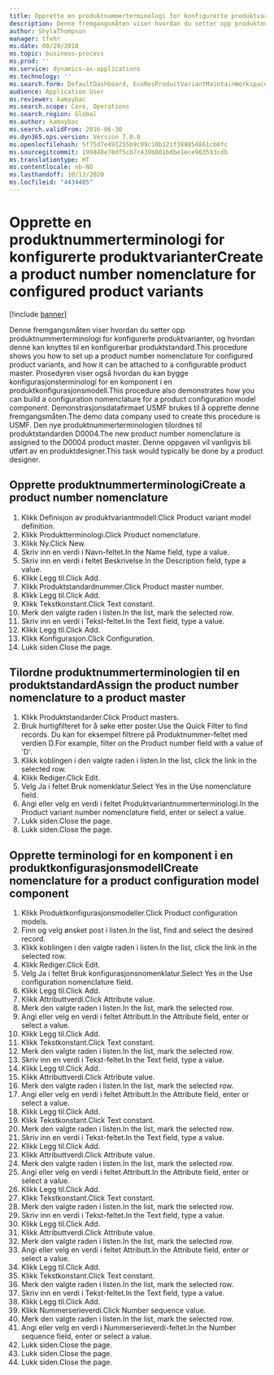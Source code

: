 ```yaml
---
title: Opprette en produktnummerterminologi for konfigurerte produktvarianter
description: Denne fremgangsmåten viser hvordan du setter opp produktnummerterminologi for konfigurerte produktvarianter, og hvordan denne kan knyttes til en konfigurerbar produktstandard.
author: ShylaThompson
manager: tfehr
ms.date: 08/29/2018
ms.topic: business-process
ms.prod: ''
ms.service: dynamics-ax-applications
ms.technology: ''
ms.search.form: DefaultDashboard, EcoResProductVariantMaintainWorkspace, EcoResNomenclature, EcoResProductListPage, EcoResProductDetails, PCProductConfigurationModelListPage, PCProductConfigurationModelDetails
audience: Application User
ms.reviewer: kamaybac
ms.search.scope: Core, Operations
ms.search.region: Global
ms.author: kamaybac
ms.search.validFrom: 2016-06-30
ms.dyn365.ops.version: Version 7.0.0
ms.openlocfilehash: 5f75d7e493255b9c09c10b121f388854861cb0fc
ms.sourcegitcommit: 199848e78df5cb7c439b001bdbe1ece963593cdb
ms.translationtype: HT
ms.contentlocale: nb-NO
ms.lasthandoff: 10/13/2020
ms.locfileid: "4434405"
---
```

# <a name="create-a-product-number-nomenclature-for-configured-product-variants"></a><span data-ttu-id="4f0d0-103">Opprette en produktnummerterminologi for konfigurerte produktvarianter</span><span class="sxs-lookup"><span data-stu-id="4f0d0-103">Create a product number nomenclature for configured product variants</span></span>

[!include [banner](../../includes/banner.md)]

<span data-ttu-id="4f0d0-104">Denne fremgangsmåten viser hvordan du setter opp produktnummerterminologi for konfigurerte produktvarianter, og hvordan denne kan knyttes til en konfigurerbar produktstandard.</span><span class="sxs-lookup"><span data-stu-id="4f0d0-104">This procedure shows you how to set up a product number nomenclature for configured product variants, and how it can be attached to a configurable product master.</span></span> <span data-ttu-id="4f0d0-105">Prosedyren viser også hvordan du kan bygge konfigurasjonsterminologi for en komponent i en produktkonfigurasjonsmodell.</span><span class="sxs-lookup"><span data-stu-id="4f0d0-105">This procedure also demonstrates how you can build a configuration nomenclature for a product configuration model component.</span></span> <span data-ttu-id="4f0d0-106">Demonstrasjonsdatafirmaet USMF brukes til å opprette denne fremgangsmåten.</span><span class="sxs-lookup"><span data-stu-id="4f0d0-106">The demo data company used to create this procedure is USMF.</span></span> <span data-ttu-id="4f0d0-107">Den nye produktnummerterminologien tilordnes til produktstandarden D0004.</span><span class="sxs-lookup"><span data-stu-id="4f0d0-107">The new product number nomenclature is assigned to the D0004 product master.</span></span> <span data-ttu-id="4f0d0-108">Denne oppgaven vil vanligvis bli utført av en produktdesigner.</span><span class="sxs-lookup"><span data-stu-id="4f0d0-108">This task would typically be done by a product designer.</span></span>


## <a name="create-a-product-number-nomenclature"></a><span data-ttu-id="4f0d0-109">Opprette produktnummerterminologi</span><span class="sxs-lookup"><span data-stu-id="4f0d0-109">Create a product number nomenclature</span></span>
1. <span data-ttu-id="4f0d0-110">Klikk Definisjon av produktvariantmodell.</span><span class="sxs-lookup"><span data-stu-id="4f0d0-110">Click Product variant model definition.</span></span>
2. <span data-ttu-id="4f0d0-111">Klikk Produktterminologi.</span><span class="sxs-lookup"><span data-stu-id="4f0d0-111">Click Product nomenclature.</span></span>
3. <span data-ttu-id="4f0d0-112">Klikk Ny.</span><span class="sxs-lookup"><span data-stu-id="4f0d0-112">Click New.</span></span>
4. <span data-ttu-id="4f0d0-113">Skriv inn en verdi i Navn-feltet.</span><span class="sxs-lookup"><span data-stu-id="4f0d0-113">In the Name field, type a value.</span></span>
5. <span data-ttu-id="4f0d0-114">Skriv inn en verdi i feltet Beskrivelse.</span><span class="sxs-lookup"><span data-stu-id="4f0d0-114">In the Description field, type a value.</span></span>
6. <span data-ttu-id="4f0d0-115">Klikk Legg til.</span><span class="sxs-lookup"><span data-stu-id="4f0d0-115">Click Add.</span></span>
7. <span data-ttu-id="4f0d0-116">Klikk Produktstandardnummer.</span><span class="sxs-lookup"><span data-stu-id="4f0d0-116">Click Product master number.</span></span>
8. <span data-ttu-id="4f0d0-117">Klikk Legg til.</span><span class="sxs-lookup"><span data-stu-id="4f0d0-117">Click Add.</span></span>
9. <span data-ttu-id="4f0d0-118">Klikk Tekstkonstant.</span><span class="sxs-lookup"><span data-stu-id="4f0d0-118">Click Text constant.</span></span>
10. <span data-ttu-id="4f0d0-119">Merk den valgte raden i listen.</span><span class="sxs-lookup"><span data-stu-id="4f0d0-119">In the list, mark the selected row.</span></span>
11. <span data-ttu-id="4f0d0-120">Skriv inn en verdi i Tekst-feltet.</span><span class="sxs-lookup"><span data-stu-id="4f0d0-120">In the Text field, type a value.</span></span>
12. <span data-ttu-id="4f0d0-121">Klikk Legg til.</span><span class="sxs-lookup"><span data-stu-id="4f0d0-121">Click Add.</span></span>
13. <span data-ttu-id="4f0d0-122">Klikk Konfigurasjon.</span><span class="sxs-lookup"><span data-stu-id="4f0d0-122">Click Configuration.</span></span>
14. <span data-ttu-id="4f0d0-123">Lukk siden.</span><span class="sxs-lookup"><span data-stu-id="4f0d0-123">Close the page.</span></span>

## <a name="assign-the-product-number-nomenclature-to-a-product-master"></a><span data-ttu-id="4f0d0-124">Tilordne produktnummerterminologien til en produktstandard</span><span class="sxs-lookup"><span data-stu-id="4f0d0-124">Assign the product number nomenclature to a product master</span></span>
1. <span data-ttu-id="4f0d0-125">Klikk Produktstandarder.</span><span class="sxs-lookup"><span data-stu-id="4f0d0-125">Click Product masters.</span></span>
2. <span data-ttu-id="4f0d0-126">Bruk hurtigfilteret for å søke etter poster.</span><span class="sxs-lookup"><span data-stu-id="4f0d0-126">Use the Quick Filter to find records.</span></span> <span data-ttu-id="4f0d0-127">Du kan for eksempel filtrere på Produktnummer-feltet med verdien D.</span><span class="sxs-lookup"><span data-stu-id="4f0d0-127">For example, filter on the Product number field with a value of 'D'.</span></span>
3. <span data-ttu-id="4f0d0-128">Klikk koblingen i den valgte raden i listen.</span><span class="sxs-lookup"><span data-stu-id="4f0d0-128">In the list, click the link in the selected row.</span></span>
4. <span data-ttu-id="4f0d0-129">Klikk Rediger.</span><span class="sxs-lookup"><span data-stu-id="4f0d0-129">Click Edit.</span></span>
5. <span data-ttu-id="4f0d0-130">Velg Ja i feltet Bruk nomenklatur.</span><span class="sxs-lookup"><span data-stu-id="4f0d0-130">Select Yes in the Use nomenclature field.</span></span>
6. <span data-ttu-id="4f0d0-131">Angi eller velg en verdi i feltet Produktvariantnummerterminologi.</span><span class="sxs-lookup"><span data-stu-id="4f0d0-131">In the Product variant number nomenclature field, enter or select a value.</span></span>
7. <span data-ttu-id="4f0d0-132">Lukk siden.</span><span class="sxs-lookup"><span data-stu-id="4f0d0-132">Close the page.</span></span>
8. <span data-ttu-id="4f0d0-133">Lukk siden.</span><span class="sxs-lookup"><span data-stu-id="4f0d0-133">Close the page.</span></span>

## <a name="create-nomenclature-for-a-product-configuration-model-component"></a><span data-ttu-id="4f0d0-134">Opprette terminologi for en komponent i en produktkonfigurasjonsmodell</span><span class="sxs-lookup"><span data-stu-id="4f0d0-134">Create nomenclature for a product configuration model component</span></span>
1. <span data-ttu-id="4f0d0-135">Klikk Produktkonfigurasjonsmodeller.</span><span class="sxs-lookup"><span data-stu-id="4f0d0-135">Click Product configuration models.</span></span>
2. <span data-ttu-id="4f0d0-136">Finn og velg ønsket post i listen.</span><span class="sxs-lookup"><span data-stu-id="4f0d0-136">In the list, find and select the desired record.</span></span>
3. <span data-ttu-id="4f0d0-137">Klikk koblingen i den valgte raden i listen.</span><span class="sxs-lookup"><span data-stu-id="4f0d0-137">In the list, click the link in the selected row.</span></span>
4. <span data-ttu-id="4f0d0-138">Klikk Rediger.</span><span class="sxs-lookup"><span data-stu-id="4f0d0-138">Click Edit.</span></span>
5. <span data-ttu-id="4f0d0-139">Velg Ja i feltet Bruk konfigurasjonsnomenklatur.</span><span class="sxs-lookup"><span data-stu-id="4f0d0-139">Select Yes in the Use configuration nomenclature field.</span></span>
6. <span data-ttu-id="4f0d0-140">Klikk Legg til.</span><span class="sxs-lookup"><span data-stu-id="4f0d0-140">Click Add.</span></span>
7. <span data-ttu-id="4f0d0-141">Klikk Attributtverdi.</span><span class="sxs-lookup"><span data-stu-id="4f0d0-141">Click Attribute value.</span></span>
8. <span data-ttu-id="4f0d0-142">Merk den valgte raden i listen.</span><span class="sxs-lookup"><span data-stu-id="4f0d0-142">In the list, mark the selected row.</span></span>
9. <span data-ttu-id="4f0d0-143">Angi eller velg en verdi i feltet Attributt.</span><span class="sxs-lookup"><span data-stu-id="4f0d0-143">In the Attribute field, enter or select a value.</span></span>
10. <span data-ttu-id="4f0d0-144">Klikk Legg til.</span><span class="sxs-lookup"><span data-stu-id="4f0d0-144">Click Add.</span></span>
11. <span data-ttu-id="4f0d0-145">Klikk Tekstkonstant.</span><span class="sxs-lookup"><span data-stu-id="4f0d0-145">Click Text constant.</span></span>
12. <span data-ttu-id="4f0d0-146">Merk den valgte raden i listen.</span><span class="sxs-lookup"><span data-stu-id="4f0d0-146">In the list, mark the selected row.</span></span>
13. <span data-ttu-id="4f0d0-147">Skriv inn en verdi i Tekst-feltet.</span><span class="sxs-lookup"><span data-stu-id="4f0d0-147">In the Text field, type a value.</span></span>
14. <span data-ttu-id="4f0d0-148">Klikk Legg til.</span><span class="sxs-lookup"><span data-stu-id="4f0d0-148">Click Add.</span></span>
15. <span data-ttu-id="4f0d0-149">Klikk Attributtverdi.</span><span class="sxs-lookup"><span data-stu-id="4f0d0-149">Click Attribute value.</span></span>
16. <span data-ttu-id="4f0d0-150">Merk den valgte raden i listen.</span><span class="sxs-lookup"><span data-stu-id="4f0d0-150">In the list, mark the selected row.</span></span>
17. <span data-ttu-id="4f0d0-151">Angi eller velg en verdi i feltet Attributt.</span><span class="sxs-lookup"><span data-stu-id="4f0d0-151">In the Attribute field, enter or select a value.</span></span>
18. <span data-ttu-id="4f0d0-152">Klikk Legg til.</span><span class="sxs-lookup"><span data-stu-id="4f0d0-152">Click Add.</span></span>
19. <span data-ttu-id="4f0d0-153">Klikk Tekstkonstant.</span><span class="sxs-lookup"><span data-stu-id="4f0d0-153">Click Text constant.</span></span>
20. <span data-ttu-id="4f0d0-154">Merk den valgte raden i listen.</span><span class="sxs-lookup"><span data-stu-id="4f0d0-154">In the list, mark the selected row.</span></span>
21. <span data-ttu-id="4f0d0-155">Skriv inn en verdi i Tekst-feltet.</span><span class="sxs-lookup"><span data-stu-id="4f0d0-155">In the Text field, type a value.</span></span>
22. <span data-ttu-id="4f0d0-156">Klikk Legg til.</span><span class="sxs-lookup"><span data-stu-id="4f0d0-156">Click Add.</span></span>
23. <span data-ttu-id="4f0d0-157">Klikk Attributtverdi.</span><span class="sxs-lookup"><span data-stu-id="4f0d0-157">Click Attribute value.</span></span>
24. <span data-ttu-id="4f0d0-158">Merk den valgte raden i listen.</span><span class="sxs-lookup"><span data-stu-id="4f0d0-158">In the list, mark the selected row.</span></span>
25. <span data-ttu-id="4f0d0-159">Angi eller velg en verdi i feltet Attributt.</span><span class="sxs-lookup"><span data-stu-id="4f0d0-159">In the Attribute field, enter or select a value.</span></span>
26. <span data-ttu-id="4f0d0-160">Klikk Legg til.</span><span class="sxs-lookup"><span data-stu-id="4f0d0-160">Click Add.</span></span>
27. <span data-ttu-id="4f0d0-161">Klikk Tekstkonstant.</span><span class="sxs-lookup"><span data-stu-id="4f0d0-161">Click Text constant.</span></span>
28. <span data-ttu-id="4f0d0-162">Merk den valgte raden i listen.</span><span class="sxs-lookup"><span data-stu-id="4f0d0-162">In the list, mark the selected row.</span></span>
29. <span data-ttu-id="4f0d0-163">Skriv inn en verdi i Tekst-feltet.</span><span class="sxs-lookup"><span data-stu-id="4f0d0-163">In the Text field, type a value.</span></span>
30. <span data-ttu-id="4f0d0-164">Klikk Legg til.</span><span class="sxs-lookup"><span data-stu-id="4f0d0-164">Click Add.</span></span>
31. <span data-ttu-id="4f0d0-165">Klikk Attributtverdi.</span><span class="sxs-lookup"><span data-stu-id="4f0d0-165">Click Attribute value.</span></span>
32. <span data-ttu-id="4f0d0-166">Merk den valgte raden i listen.</span><span class="sxs-lookup"><span data-stu-id="4f0d0-166">In the list, mark the selected row.</span></span>
33. <span data-ttu-id="4f0d0-167">Angi eller velg en verdi i feltet Attributt.</span><span class="sxs-lookup"><span data-stu-id="4f0d0-167">In the Attribute field, enter or select a value.</span></span>
34. <span data-ttu-id="4f0d0-168">Klikk Legg til.</span><span class="sxs-lookup"><span data-stu-id="4f0d0-168">Click Add.</span></span>
35. <span data-ttu-id="4f0d0-169">Klikk Tekstkonstant.</span><span class="sxs-lookup"><span data-stu-id="4f0d0-169">Click Text constant.</span></span>
36. <span data-ttu-id="4f0d0-170">Merk den valgte raden i listen.</span><span class="sxs-lookup"><span data-stu-id="4f0d0-170">In the list, mark the selected row.</span></span>
37. <span data-ttu-id="4f0d0-171">Skriv inn en verdi i Tekst-feltet.</span><span class="sxs-lookup"><span data-stu-id="4f0d0-171">In the Text field, type a value.</span></span>
38. <span data-ttu-id="4f0d0-172">Klikk Legg til.</span><span class="sxs-lookup"><span data-stu-id="4f0d0-172">Click Add.</span></span>
39. <span data-ttu-id="4f0d0-173">Klikk Nummerserieverdi.</span><span class="sxs-lookup"><span data-stu-id="4f0d0-173">Click Number sequence value.</span></span>
40. <span data-ttu-id="4f0d0-174">Merk den valgte raden i listen.</span><span class="sxs-lookup"><span data-stu-id="4f0d0-174">In the list, mark the selected row.</span></span>
41. <span data-ttu-id="4f0d0-175">Angi eller velg en verdi i Nummerserieverdi-feltet.</span><span class="sxs-lookup"><span data-stu-id="4f0d0-175">In the Number sequence field, enter or select a value.</span></span>
42. <span data-ttu-id="4f0d0-176">Lukk siden.</span><span class="sxs-lookup"><span data-stu-id="4f0d0-176">Close the page.</span></span>
43. <span data-ttu-id="4f0d0-177">Lukk siden.</span><span class="sxs-lookup"><span data-stu-id="4f0d0-177">Close the page.</span></span>
44. <span data-ttu-id="4f0d0-178">Lukk siden.</span><span class="sxs-lookup"><span data-stu-id="4f0d0-178">Close the page.</span></span>

